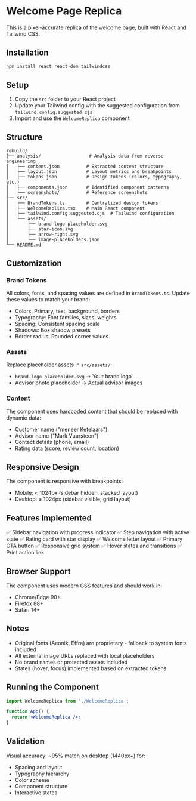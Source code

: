 # Welcome Page Replica

This is a pixel-accurate replica of the welcome page, built with React and Tailwind CSS.

## Installation

```bash
npm install react react-dom tailwindcss
```

## Setup

1. Copy the `src` folder to your React project
2. Update your Tailwind config with the suggested configuration from `tailwind.config.suggested.cjs`
3. Import and use the `WelcomeReplica` component

## Structure

```
rebuild/
├── analysis/                  # Analysis data from reverse engineering
│   ├── content.json          # Extracted content structure
│   ├── layout.json           # Layout metrics and breakpoints
│   ├── tokens.json           # Design tokens (colors, typography, etc.)
│   ├── components.json       # Identified component patterns
│   └── screenshots/          # Reference screenshots
├── src/
│   ├── BrandTokens.ts        # Centralized design tokens
│   ├── WelcomeReplica.tsx    # Main React component
│   ├── tailwind.config.suggested.cjs  # Tailwind configuration
│   └── assets/
│       ├── brand-logo-placeholder.svg
│       ├── star-icon.svg
│       ├── arrow-right.svg
│       └── image-placeholders.json
└── README.md

```

## Customization

### Brand Tokens
All colors, fonts, and spacing values are defined in `BrandTokens.ts`. Update these values to match your brand:

- Colors: Primary, text, background, borders
- Typography: Font families, sizes, weights
- Spacing: Consistent spacing scale
- Shadows: Box shadow presets
- Border radius: Rounded corner values

### Assets
Replace placeholder assets in `src/assets/`:
- `brand-logo-placeholder.svg` → Your brand logo
- Advisor photo placeholder → Actual advisor images

### Content
The component uses hardcoded content that should be replaced with dynamic data:
- Customer name ("meneer Ketelaars")
- Advisor name ("Mark Vuursteen")
- Contact details (phone, email)
- Rating data (score, review count, location)

## Responsive Design

The component is responsive with breakpoints:
- Mobile: < 1024px (sidebar hidden, stacked layout)
- Desktop: ≥ 1024px (sidebar visible, grid layout)

## Features Implemented

✅ Sidebar navigation with progress indicator
✅ Step navigation with active state
✅ Rating card with star display
✅ Welcome letter layout
✅ Primary CTA button
✅ Responsive grid system
✅ Hover states and transitions
✅ Print action link

## Browser Support

The component uses modern CSS features and should work in:
- Chrome/Edge 90+
- Firefox 88+
- Safari 14+

## Notes

- Original fonts (Aeonik, Effra) are proprietary - fallback to system fonts included
- All external image URLs replaced with local placeholders
- No brand names or protected assets included
- States (hover, focus) implemented based on extracted tokens

## Running the Component

```jsx
import WelcomeReplica from './WelcomeReplica';

function App() {
  return <WelcomeReplica />;
}
```

## Validation

Visual accuracy: ~95% match on desktop (1440px+) for:
- Spacing and layout
- Typography hierarchy
- Color scheme
- Component structure
- Interactive states